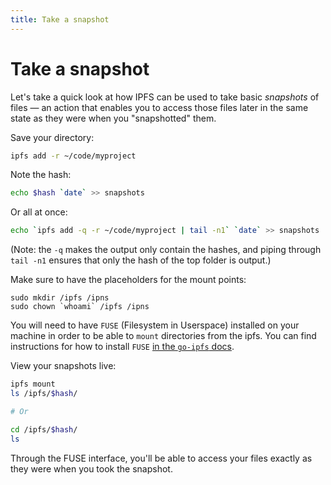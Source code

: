 ```yaml
---
title: Take a snapshot
---
```


# Take a snapshot

Let's take a quick look at how IPFS can be used to take basic _snapshots_ of files — an action that enables you to access those files later in the same state as they were when you "snapshotted" them.

Save your directory:

```bash
ipfs add -r ~/code/myproject
```

Note the hash:

```bash
echo $hash `date` >> snapshots
```

Or all at once:

```bash
echo `ipfs add -q -r ~/code/myproject | tail -n1` `date` >> snapshots
```

(Note: the `-q` makes the output only contain the hashes, and piping through `tail -n1` ensures that only the hash of the top folder is output.)

Make sure to have the placeholders for the mount points:

```basg
sudo mkdir /ipfs /ipns
sudo chown `whoami` /ipfs /ipns
```

You will need to have `FUSE` (Filesystem in Userspace) installed on your machine in order to be able to `mount` directories from the ipfs. You can find instructions for how to install `FUSE` [in the `go-ipfs` docs](https://github.com/ipfs/go-ipfs/blob/master/docs/fuse.md).

View your snapshots live:

```bash
ipfs mount
ls /ipfs/$hash/

# Or

cd /ipfs/$hash/
ls
```

Through the FUSE interface, you'll be able to access your files exactly as they were when you took the snapshot.
